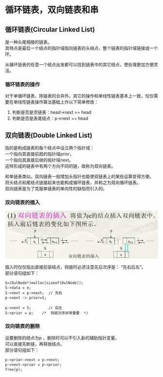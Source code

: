 # 循环链表，双向链表和串

## 循环链表(Circular Linked List)

是一种头尾相接的链表。  
其特点是最后一个结点的指针域指向链表的头结点，整个链表的指针域链接成一个环。

从循环链表的任意一个结点出发都可以找到链表中的其它结点，使处理更加方便灵活。

### 循环链表的操作

对于单循环链表，除链表的合并外，其它的操作和单线性链表基本上一致，仅仅需要在单线性链表操作算法基础上作以下简单修改：
1. 判断是否是空链表：head->next == head
2. 判断是否是表尾结点：p->next == head


## 双向链表(Double Linked List)

指的是构成链表的每个结点中设立两个指针域：  
一个指向其直接前趋的指针域prior，  
一个指向其直接后继的指针域next。  
这样形成的链表中有两个方向不同的链，故称为双向链表。

和单链表类似，双向链表一般增加头指针也能使双链表上的某些运算变得方便。  
将头结点和尾结点链接起来也能构成循环链表，并称之为双向循环链表。  
双向链表是为了克服单链表的单向性的缺陷而引入的。

### 双向链表的插入

![双向链表的插入](/img/1-Notes/1-线性表/双向链表的插入.jpg)

插入时仅仅指出直接前驱结点，钩链时必须注意先后次序是： “先右后左”。  
部分语句组如下：

    S=(DulNode*)malloc(sizeof(DulNode)); 
    S->data = e;
    S->next = p->next;  // 先右
    p->next -> prior=S;

    p->next = S;        // 后左
    S->prior = p;    /*  钩链次序非常重要  */

### 双向链表的删除

设要删除的结点为p ，删除时可以不引入新的辅助指针变量，  
可以直接先断链，再释放结点。   
部分语句组如下：

    p->prior->next = p->next;
    p->next->prior = p->prior;
    free(p);
